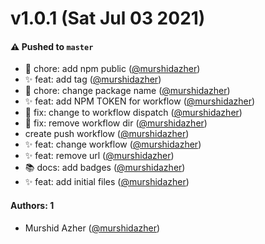 # v1.0.1 (Sat Jul 03 2021)

#### ⚠️ Pushed to `master`

- :wrench: chore: add npm public ([@murshidazher](https://github.com/murshidazher))
- :sparkles: feat: add tag ([@murshidazher](https://github.com/murshidazher))
- :wrench: chore: change package name ([@murshidazher](https://github.com/murshidazher))
- :sparkles: feat: add NPM TOKEN for workflow ([@murshidazher](https://github.com/murshidazher))
- :bug: fix: change to workflow dispatch ([@murshidazher](https://github.com/murshidazher))
- :bug: fix: remove workflow dir ([@murshidazher](https://github.com/murshidazher))
- create push workflow ([@murshidazher](https://github.com/murshidazher))
- :sparkles: feat: change workflow ([@murshidazher](https://github.com/murshidazher))
- :sparkles: feat: remove url ([@murshidazher](https://github.com/murshidazher))
- :books: docs: add badges ([@murshidazher](https://github.com/murshidazher))
- :sparkles: feat: add initial files ([@murshidazher](https://github.com/murshidazher))

#### Authors: 1

- Murshid Azher ([@murshidazher](https://github.com/murshidazher))
